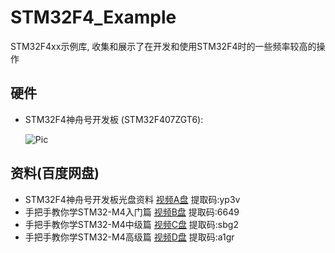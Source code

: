 # STM32F4_Example

STM32F4xx示例库, 收集和展示了在开发和使用STM32F4时的一些频率较高的操作

## 硬件

- STM32F4神舟号开发板 (STM32F407ZGT6):

    ![Pic](https://shop.r10s.com/318/3e6/fbd7/7503/c01c/b623/4fbf/117ced84e60242ac110004.jpg)

## 资料(百度网盘)

- STM32F4神舟号开发板光盘资料 [视频A盘](https://pan.baidu.com/s/1JCaOZTEfynlidDfXAhgmXg) 提取码:yp3v
- 手把手教你学STM32-M4入门篇 [视频B盘](https://pan.baidu.com/s/1y32Wdmg38O5lJrcw5OKApw) 提取码:6649
- 手把手教你学STM32-M4中级篇 [视频C盘](https://pan.baidu.com/s/14_8WMcb2Bc0nvxz3KfIeMw) 提取码:sbg2
- 手把手教你学STM32-M4高级篇 [视频D盘](https://pan.baidu.com/s/11cc_ggU46s6ypnFjwAZe5Q) 提取码:a1gr
